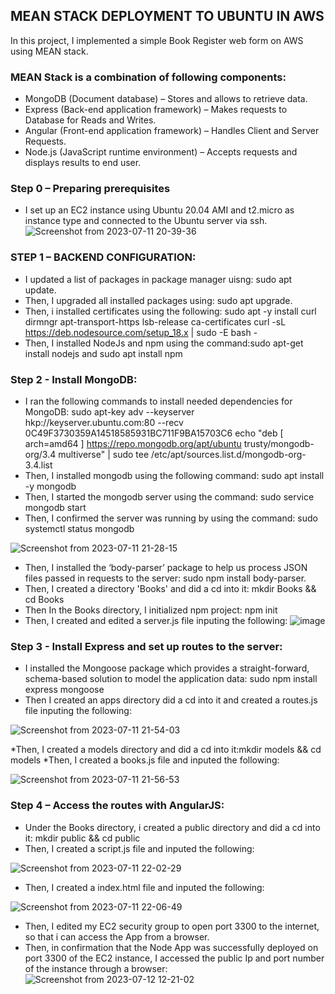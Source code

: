 ## MEAN STACK DEPLOYMENT TO UBUNTU IN AWS
In this project, I implemented a simple Book Register web form on AWS using MEAN stack.

### MEAN Stack is a combination of following components:
- MongoDB (Document database) – Stores and allows to retrieve data.
- Express (Back-end application framework) – Makes requests to Database for Reads and Writes.
- Angular (Front-end application framework) – Handles Client and Server Requests.
- Node.js (JavaScript runtime environment) – Accepts requests and displays results to end user.

### Step 0 – Preparing prerequisites
* I set up an EC2 instance using Ubuntu 20.04 AMI and t2.micro as instance type and connected to the Ubuntu server via ssh.
![Screenshot from 2023-07-11 20-39-36](https://github.com/AbooHamzah/darey.io-pbl/assets/108676700/9a0dbee6-a3b8-44bf-9f1d-f9ed751d77c5)

### STEP 1 – BACKEND CONFIGURATION:
* I updated a list of packages in package manager uisng: sudo apt update.
* Then, I upgraded all installed packages using: sudo apt upgrade.
* Then, i installed certificates using the following:
 sudo apt -y install curl dirmngr apt-transport-https lsb-release ca-certificates
 curl -sL https://deb.nodesource.com/setup_18.x | sudo -E bash -
* Then, I installed NodeJs and npm using the command:sudo apt-get install nodejs and sudo apt install npm

### Step 2 - Install MongoDB:
* I ran the following commands to install needed dependencies for MongoDB:
  sudo apt-key adv --keyserver hkp://keyserver.ubuntu.com:80 --recv 0C49F3730359A14518585931BC711F9BA15703C6
  echo "deb [ arch=amd64 ] https://repo.mongodb.org/apt/ubuntu trusty/mongodb-org/3.4 multiverse" | sudo tee /etc/apt/sources.list.d/mongodb-org-3.4.list
* Then, I installed mongodb using the following command: sudo apt install -y mongodb
* Then, I started the mongodb server using the command: sudo service mongodb start
* Then, I confirmed the server was running by using the command: sudo systemctl status mongodb
   
![Screenshot from 2023-07-11 21-28-15](https://github.com/AbooHamzah/darey.io-pbl/assets/108676700/00a435d2-31df-450c-b40c-4a06a331eda4)

* Then, I installed the ‘body-parser’ package to help us process JSON files passed in requests to the server: sudo npm install body-parser.
* Then, I created a directory 'Books' and did a cd into it: mkdir Books && cd Books
* Then In the Books directory, I initialized npm project: npm init
* Then, I created and edited a server.js file inputing the following:
![image](https://github.com/AbooHamzah/darey.io-pbl/assets/108676700/2b6d8b9e-7132-4890-b3ed-e78c1a4ec91d)
  
### Step 3 - Install Express and set up routes to the server:
* I installed the Mongoose package which provides a straight-forward, schema-based solution to model the application data: sudo npm install express mongoose
* Then I created an apps directory did a cd into it and created a routes.js file inputing the following:
  
![Screenshot from 2023-07-11 21-54-03](https://github.com/AbooHamzah/darey.io-pbl/assets/108676700/ef00cff0-51f2-4e74-a121-290416f841f2)

*Then, I created a models directory and did a cd into it:mkdir models && cd models
*Then, I created a books.js file and inputed the following:

![Screenshot from 2023-07-11 21-56-53](https://github.com/AbooHamzah/darey.io-pbl/assets/108676700/2712b397-160b-478b-a790-5d0186cbc94d)

### Step 4 – Access the routes with AngularJS:
* Under the Books directory, i created a public directory and did a cd into it: mkdir public && cd public
* Then, I created a script.js file and inputed the following:

![Screenshot from 2023-07-11 22-02-29](https://github.com/AbooHamzah/darey.io-pbl/assets/108676700/fe09211f-f1b5-4292-ae2e-cf812388edf2)

* Then, I created a index.html file and inputed the following:

![Screenshot from 2023-07-11 22-06-49](https://github.com/AbooHamzah/darey.io-pbl/assets/108676700/012734f3-5b56-450d-ae4f-2ce4acd33963)

* Then, I edited my EC2 security group to open port 3300 to the internet, so that i can access the App from a browser.
* Then, in confirmation that the Node App was successfully deployed on port 3300 of the EC2 instance, I accessed the public Ip and port number of the instance through a browser:
![Screenshot from 2023-07-12 12-21-02](https://github.com/AbooHamzah/darey.io-pbl/assets/108676700/914622f5-aa5f-40ac-98e4-2150ae38d68c)



